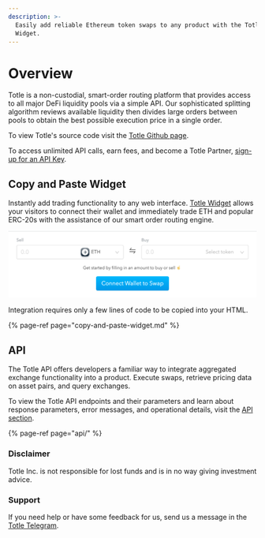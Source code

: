 ```yaml
---
description: >-
  Easily add reliable Ethereum token swaps to any product with the Totle API or
  Widget.
---
```


# Overview

Totle is a non-custodial, smart-order routing platform that provides access to all major DeFi liquidity pools via a simple API. Our sophisticated splitting algorithm reviews available liquidity then divides large orders between pools to obtain the best possible execution price in a single order.  
  
To view Totle's source code visit the [Totle Github page](https://github.com/TotlePlatform). 

To access unlimited API calls, earn fees, and become a Totle Partner, [sign-up for an API Key](api/api-key.md).

## Copy and Paste Widget

Instantly add trading functionality to any web interface. [Totle Widget](copy-and-paste-widget.md) allows your visitors to connect their wallet and immediately trade ETH and popular ERC-20s with the assistance of our smart order routing engine. 

![](.gitbook/assets/screen-shot-2020-02-06-at-3.37.11-pm.png)

Integration requires only a few lines of code to be copied into your HTML.

{% page-ref page="copy-and-paste-widget.md" %}

## API

The Totle API offers developers a familiar way to integrate aggregated exchange functionality into a product. Execute swaps, retrieve pricing data on asset pairs, and query exchanges.

To view the Totle API endpoints and their parameters and learn about response parameters, error messages, and operational details, visit the [API section](api/). 

{% page-ref page="api/" %}

### Disclaimer

Totle Inc. is not responsible for lost funds and is in no way giving investment advice.

### Support

If you need help or have some feedback for us, send us a message in the [Totle Telegram](https://t.me/totleinc).

